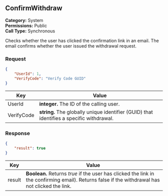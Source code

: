 ## ConfirmWithdraw

**Category:** System<br />**Permissions:** Public<br />**Call Type:** Synchronous

Checks whether the user has clicked the confirmation link in an email. The email confirms whether the user issued the withdrawal request.

### Request

```json
{
    "UserId": 1,
    "VerifyCode": "Verify Code GUID"
}
```

| Key        | Value                                                        |
| ---------- | ------------------------------------------------------------ |
| UserId     | **integer.** The ID of the calling user.                     |
| VerifyCode | **string.** The globally unique identifier (GUID) that identifies a specific withdrawal. |

### Response

```json
{
    "result": true
}
```

| Key    | Value                                                        |
| ------ | ------------------------------------------------------------ |
| result | **Boolean.** Returns *true* if the user has clicked the link in the confirming email). Returns false if the withdrawal has not clicked the link. |


